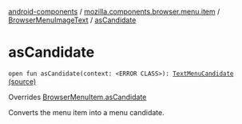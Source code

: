 [android-components](../../index.md) / [mozilla.components.browser.menu.item](../index.md) / [BrowserMenuImageText](index.md) / [asCandidate](./as-candidate.md)

# asCandidate

`open fun asCandidate(context: <ERROR CLASS>): `[`TextMenuCandidate`](../../mozilla.components.concept.menu.candidate/-text-menu-candidate/index.md) [(source)](https://github.com/mozilla-mobile/android-components/blob/master/components/browser/menu/src/main/java/mozilla/components/browser/menu/item/BrowserMenuImageText.kt#L87)

Overrides [BrowserMenuItem.asCandidate](../../mozilla.components.browser.menu/-browser-menu-item/as-candidate.md)

Converts the menu item into a menu candidate.

